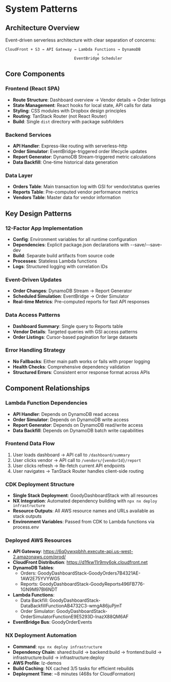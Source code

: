 # System Patterns

## Architecture Overview
Event-driven serverless architecture with clear separation of concerns:

```
CloudFront + S3 → API Gateway → Lambda Functions → DynamoDB
                                        ↓
                              EventBridge Scheduler
```

## Core Components

### Frontend (React SPA)
- **Route Structure**: Dashboard overview → Vendor details → Order listings
- **State Management**: React hooks for local state, API calls for data
- **Styling**: CSS modules with Dropbox design principles
- **Routing**: TanStack Router (not React Router)
- **Build**: Single `dist` directory with package subfolders

### Backend Services
- **API Handler**: Express-like routing with serverless-http
- **Order Simulator**: EventBridge-triggered order lifecycle updates
- **Report Generator**: DynamoDB Stream-triggered metric calculations
- **Data Backfill**: One-time historical data generation

### Data Layer
- **Orders Table**: Main transaction log with GSI for vendor/status queries
- **Reports Table**: Pre-computed vendor performance metrics
- **Vendors Table**: Master data for vendor information

## Key Design Patterns

### 12-Factor App Implementation
- **Config**: Environment variables for all runtime configuration
- **Dependencies**: Explicit package.json declarations with --save/--save-dev
- **Build**: Separate build artifacts from source code
- **Processes**: Stateless Lambda functions
- **Logs**: Structured logging with correlation IDs

### Event-Driven Updates
- **Order Changes**: DynamoDB Stream → Report Generator
- **Scheduled Simulation**: EventBridge → Order Simulator
- **Real-time Metrics**: Pre-computed reports for fast API responses

### Data Access Patterns
- **Dashboard Summary**: Single query to Reports table
- **Vendor Details**: Targeted queries with GSI access patterns
- **Order Listings**: Cursor-based pagination for large datasets

### Error Handling Strategy
- **No Fallbacks**: Either main path works or fails with proper logging
- **Health Checks**: Comprehensive dependency validation
- **Structured Errors**: Consistent error response format across APIs

## Component Relationships

### Lambda Function Dependencies
- **API Handler**: Depends on DynamoDB read access
- **Order Simulator**: Depends on DynamoDB write access
- **Report Generator**: Depends on DynamoDB read/write access
- **Data Backfill**: Depends on DynamoDB batch write capabilities

### Frontend Data Flow
1. User loads dashboard → API call to `/dashboard/summary`
2. User clicks vendor → API call to `/vendors/{vendorId}/report`
3. User clicks refresh → Re-fetch current API endpoints
4. User navigates → TanStack Router handles client-side routing

### CDK Deployment Structure
- **Single Stack Deployment**: GoodyDashboardStack with all resources
- **NX Integration**: Automated dependency building with `npx nx deploy infrastructure`
- **Resource Outputs**: All AWS resource names and URLs available as stack outputs
- **Environment Variables**: Passed from CDK to Lambda functions via process.env

### Deployed AWS Resources
- **API Gateway**: https://6q0ywxpbhh.execute-api.us-west-2.amazonaws.com/prod/
- **CloudFront Distribution**: https://d1fkw11r9my6ok.cloudfront.net
- **DynamoDB Tables**:
  - Orders: GoodyDashboardStack-GoodyOrders7B4321AE-1AW2E75YVYWG5
  - Reports: GoodyDashboardStack-GoodyReports496FB776-1GN9M97BI6NDT
- **Lambda Functions**:
  - Data Backfill: GoodyDashboardStack-DataBackfillFunctionAB4732C3-wmgA86juPjmT
  - Order Simulator: GoodyDashboardStack-OrderSimulatorFunctionE9E5293D-lnazX88QM6AF
- **EventBridge Bus**: GoodyOrderEvents

### NX Deployment Automation
- **Command**: `npx nx deploy infrastructure`
- **Dependency Chain**: shared:build → backend:build → frontend:build → infrastructure:build → infrastructure:deploy
- **AWS Profile**: lz-demos
- **Build Caching**: NX cached 3/5 tasks for efficient rebuilds
- **Deployment Time**: ~8 minutes (468s for CloudFormation)
